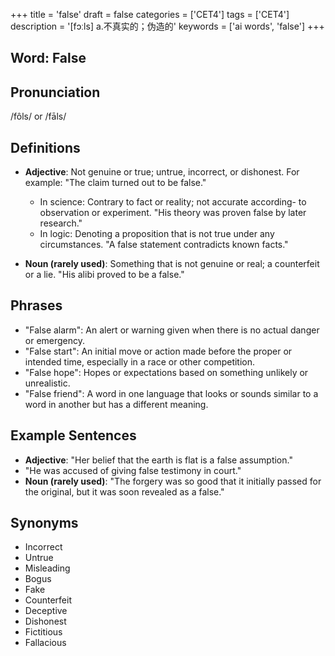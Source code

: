 +++
title = 'false'
draft = false
categories = ['CET4']
tags = ['CET4']
description = '[fɔːls] a.不真实的；伪造的'
keywords = ['ai words', 'false']
+++

## Word: False

## Pronunciation
/fôls/ or /fāls/

## Definitions
- **Adjective**: Not genuine or true; untrue, incorrect, or dishonest. For example: "The claim turned out to be false." 
  - In science: Contrary to fact or reality; not accurate according- to observation or experiment. "His theory was proven false by later research."
  - In logic: Denoting a proposition that is not true under any circumstances. "A false statement contradicts known facts."
  
- **Noun (rarely used)**: Something that is not genuine or real; a counterfeit or a lie. "His alibi proved to be a false."

## Phrases
- "False alarm": An alert or warning given when there is no actual danger or emergency.
- "False start": An initial move or action made before the proper or intended time, especially in a race or other competition.
- "False hope": Hopes or expectations based on something unlikely or unrealistic.
- "False friend": A word in one language that looks or sounds similar to a word in another but has a different meaning.

## Example Sentences
- **Adjective**: "Her belief that the earth is flat is a false assumption."
- "He was accused of giving false testimony in court."
- **Noun (rarely used)**: "The forgery was so good that it initially passed for the original, but it was soon revealed as a false."

## Synonyms
- Incorrect
- Untrue
- Misleading
- Bogus
- Fake
- Counterfeit
- Deceptive
- Dishonest
- Fictitious
- Fallacious

